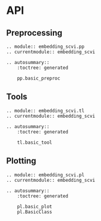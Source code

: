 # API

## Preprocessing

```{eval-rst}
.. module:: embedding_scvi.pp
.. currentmodule:: embedding_scvi

.. autosummary::
    :toctree: generated

    pp.basic_preproc
```

## Tools

```{eval-rst}
.. module:: embedding_scvi.tl
.. currentmodule:: embedding_scvi

.. autosummary::
    :toctree: generated

    tl.basic_tool
```

## Plotting

```{eval-rst}
.. module:: embedding_scvi.pl
.. currentmodule:: embedding_scvi

.. autosummary::
    :toctree: generated

    pl.basic_plot
    pl.BasicClass
```
